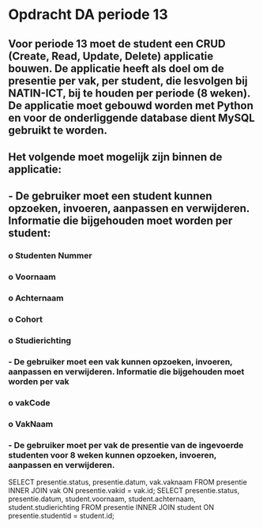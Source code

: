 
# Opdracht DA periode 13

## Voor periode 13 moet de student een CRUD (Create, Read, Update, Delete) applicatie bouwen. De applicatie heeft als doel om de presentie per vak, per student, die lesvolgen bij NATIN-ICT, bij te houden per periode (8 weken). De applicatie moet gebouwd worden met Python en voor de onderliggende database dient MySQL gebruikt te worden. 
## Het volgende moet mogelijk zijn binnen de applicatie:
## -	De gebruiker moet een student kunnen opzoeken, invoeren, aanpassen en verwijderen. Informatie die bijgehouden moet worden per student:
### o	Studenten Nummer
### o	Voornaam
### o	Achternaam
### o	Cohort
### o	Studierichting
### -	De gebruiker moet een vak kunnen opzoeken, invoeren, aanpassen en verwijderen. Informatie die bijgehouden moet worden per vak 
### o	vakCode
### o	VakNaam
### -	De gebruiker moet per vak de presentie van de ingevoerde studenten voor 8 weken kunnen opzoeken, invoeren, aanpassen en verwijderen.



SELECT
    presentie.status,
    presentie.datum,
    vak.vaknaam
FROM
    presentie
INNER JOIN vak ON presentie.vakid = vak.id;
SELECT
    presentie.status,
    presentie.datum,
    student.voornaam,
    student.achternaam,
    student.studierichting
FROM
    presentie
INNER JOIN student ON presentie.studentid = student.id;
